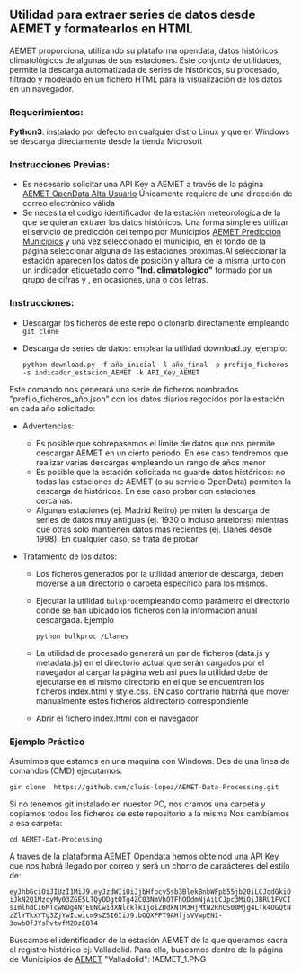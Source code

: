 ## Utilidad para extraer series de datos desde AEMET y formatearlos en HTML

AEMET proporciona, utilizando su plataforma opendata, datos históricos climatológicos de algunas de sus estaciones. Este conjunto de utilidades, permite la descarga automatizada de series de históricos, su procesado, filtrado y  modelado en un fichero HTML para la visualización de los datos en un navegador.

### Requerimientos:

**Python3**: instalado por defecto en cualquier distro Linux y que en Windows se descarga directamente desde la tienda Microsoft

### Instrucciones Previas:
- Es necesario solicitar una API Key a AEMET a través de la página [AEMET OpenData Alta Usuario](https://opendata.aemet.es/centrodedescargas/altaUsuario?) Únicamente requiere de una dirección de correo electrónico válida
- Se necesita el código identificador de la estación meteorológica de la que se quieran extraer los datos históricos. Una forma simple es utilizar el servicio de predicción del tempo por Municipios [AEMET Prediccion Municipios](https://www.aemet.es/es/eltiempo/prediccion/municipios) y una vez seleccionado el municipio, en el fondo de la página seleccionar alguna de las estaciones próximas.Al seleccionar la estación aparecen los datos de posición y altura de la misma junto con un indicador etiquetado como **"Ind. climatológico"** formado por un grupo de cifras y , en ocasiones, una o dos letras.

### Instrucciones:

- Descargar los ficheros de este repo o clonarlo directamente empleando `git clone`
- Descarga de series de datos: emplear la utilidad download.py, ejemplo:

    `python download.py -f año_inicial -l año_final -p prefijo_ficheros -s indicador_estacion_AEMET -k API_Key_AEMET`

Este comando nos generará una serie de ficheros nombrados "prefijo_ficheros_año.json" con los datos diarios regocidos por la estación en cada año solicitado:

- Advertencias:
    -  Es posible que sobrepasemos el límite de datos que nos permite descargar AEMET en un cierto periodo. En ese caso tendremos que realizar varias descargas empleando un rango de años menor
    - Es posible que la estación solicitada no guarde datos históricos: no todas las estaciones de AEMET (o su servicio OpenData) permiten la descarga de históricos. En ese caso probar con estaciones cercanas.
    - Algunas estaciones (ej. Madrid Retiro) permiten la descarga de series de datos muy antiguas (ej. 1930 o incluso anteiores) mientras que otras solo mantienen datos más recientes (ej. Llanes desde 1998). En cualquier caso, se trata de probar

- Tratamiento de los datos:
    - Los ficheros generados por la utilidad anterior de descarga, deben moverse a un directorio o carpeta específico para los mismos.
    - Ejecutar la utilidad `bulkproc`empleando como parámetro el directorio donde se han ubicado los ficheros con la información anual descargada. Ejemplo

        `python bulkproc /Llanes`

    - La utilidad de procesado generará un par de ficheros (data.js y metadata.js) en el directorio actual que serán cargados por el navegador al cargar la página web asi pues la utilidad debe de ejecutarse en el mismo directorio en el que se encuentren los ficheros index.html y style.css. EN caso contrario habrñá que mover manualmente estos ficheros aldirectorio correspondiente
    - Abrir el fichero index.html con el navegador
 
### Ejemplo Práctico
Asumimos que estamos en una máquina con Windows. Des de una linea de comandos (CMD) ejecutamos:

`gir clone  https://github.com/cluis-lopez/AEMET-Data-Processing.git`

Si no tenemos git instalado en nuestor PC, nos cramos una carpeta y copiamos todos los ficheros de este repositorio a la misma
Nos cambiamos a esa carpeta:

`cd AEMET-Dat-Processing`

A traves de la plataforma AEMET Opendata hemos obteinod una API Key que nos habrá llegado por correo y será un chorro de caraácteres del estilo de:

`eyJhbGciOiJIUzI1MiJ9.eyJzdWIiOiJjbHfpcy5sb3BlekBnbWFpb55jb20iLCJqdGkiOiJkN2Q1MzcyMy03ZGE5LTQyODgtOTg4ZC03NmVhOTFhODdmNjAiLCJpc3MiOiJBRU1FVCIsImlhdCI6MTcwNDg4NjE0NCwidXNlcklkIjoiZDdkNTM3HjMtN2RhOS00Mjg4LTk4OGQtNzZlYTkxYTg3ZjYwIcwicm9sZSI6IiJ9.bOQXPPT9AHfjsVVwpEN1-3owbOfJYsPvtvfM2DzE8l4`

Buscamos el identificador de la estación AEMET de la que queramos sacra el registro histórico ej: Valladolid. Para ello, buscamos dentro de la página de Municipios de [AEMET](https://www.aemet.es/es/eltiempo/prediccion/municipios) "Valladolid":
!AEMET_1.PNG


